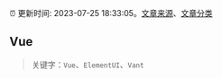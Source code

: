 :alarm_clock: 更新时间: 2023-07-25 18:33:05。[文章来源](/README.md)、[文章分类](/TAGS.md)

## Vue


> 关键字：`Vue`、`ElementUI`、`Vant`



